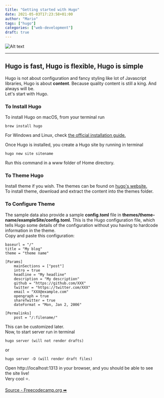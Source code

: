 ```yaml
---
title: "Getting started with Hugo"
date: 2021-05-03T17:23:58+01:00
author: "Mario"
tags: ["hugo"]
categories: ["web-development"]
draft: true
---
```

![Alt text](https://cdn.pixabay.com/photo/2016/09/23/21/08/motorcycle-1690452_960_720.jpg "Coding ")

---
## Hugo is fast, Hugo is flexible, Hugo is simple

Hugo is not about configuration and fancy styling like lot of Javascript libraries, Hugo is about **content**. Because quality content is still a king. And always will be.   
Let's start with Hugo. 

### To Install Hugo

To install Hugo on macOS, from your terminal run
```
brew install hugo
```
For Windows and Linux, check [the official installation guide.](https://gohugo.io/getting-started/installing/)   

Once Hugo is installed, you create a Hugo site by running in terminal
```
hugo new site sitename
```
Run this command in a www folder of Home directory.   

### To Theme Hugo

Install theme if you wish. The themes can be found on [hugo's website.](https://themes.gohugo.io/)   
To install theme, download and extract the content into the themes folder.

### To Configure Theme

The sample data also provide a sample **config.toml** file in **themes/theme-name/exampleSite/config.toml.** This is the Hugo configuration file, which tells Hugo some details of the configuration without you having to hardcode information in the theme.   
Copy and paste this configuration:
```
baseurl = "/"
title = "My blog"
theme = "theme name"

[Params]
    mainSections = ["post"]
    intro = true
    headline = "My headline"
    description = "My description"
    github = "https://github.com/XXX"
    twitter = "https://twitter.com/XXX"
    email = "XXX@example.com"
    opengraph = true
    shareTwitter = true
    dateFormat = "Mon, Jan 2, 2006"

[Permalinks]
    post = "/:filename/"
```
This can be customized later.   
Now, to start server run in terminal
```
hugo server (will not render drafts)
```
or
```
hugo server -D (will render draft files)
```

Open http://localhost:1313 in your browser, and you should be able to see the site live!   
Very cool ⭐. 

[Source - Freecodecamp.org ➡ ](https://www.freecodecamp.org/news/your-first-hugo-blog-a-practical-guide/) 